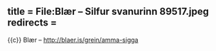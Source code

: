 title = File:Blær – Silfur svanurinn 89517.jpeg
redirects =
---

{{c}} Blær – http://blaer.is/grein/amma-sigga